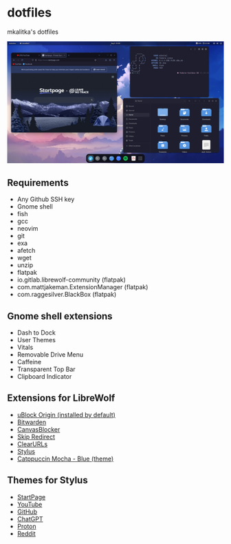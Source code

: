 # dotfiles

mkalitka's dotfiles

![screenshot](./resources/screenshots/screenshot.png)

## Requirements

- Any Github SSH key
- Gnome shell
- fish
- gcc
- neovim
- git
- exa
- afetch
- wget
- unzip
- flatpak
- io.gitlab.librewolf-community (flatpak)
- com.mattjakeman.ExtensionManager (flatpak)
- com.raggesilver.BlackBox (flatpak)

## Gnome shell extensions

- Dash to Dock
- User Themes
- Vitals
- Removable Drive Menu
- Caffeine
- Transparent Top Bar
- Clipboard Indicator

## Extensions for LibreWolf

- [uBlock Origin (installed by default)](https://addons.mozilla.org/en-US/firefox/addon/ublock-origin/)
- [Bitwarden](https://addons.mozilla.org/en-US/firefox/addon/bitwarden-password-manager/)
- [CanvasBlocker](https://addons.mozilla.org/en-US/firefox/addon/canvasblocker/)
- [Skip Redirect](https://addons.mozilla.org/en-US/firefox/addon/skip-redirect/)
- [ClearURLs](https://addons.mozilla.org/en-US/firefox/addon/skip-redirect/)
- [Stylus](https://addons.mozilla.org/en-US/firefox/addon/skip-redirect/)
- [Catppuccin Mocha - Blue (theme)](https://addons.mozilla.org/en-US/firefox/addon/skip-redirect/)

## Themes for Stylus
- [StartPage](https://github.com/catppuccin/userstyles/raw/main/styles/startpage/catppuccin.user.css)
- [YouTube](https://github.com/catppuccin/userstyles/raw/main/styles/youtube/catppuccin.user.css)
- [GitHub](https://github.com/catppuccin/userstyles/raw/main/styles/github/catppuccin.user.css)
- [ChatGPT](https://github.com/catppuccin/userstyles/raw/main/styles/chatgpt/catppuccin.user.css)
- [Proton](https://github.com/catppuccin/userstyles/raw/main/styles/proton/catppuccin.user.css)
- [Reddit](https://github.com/catppuccin/userstyles/raw/main/styles/reddit/catppuccin.user.css)

